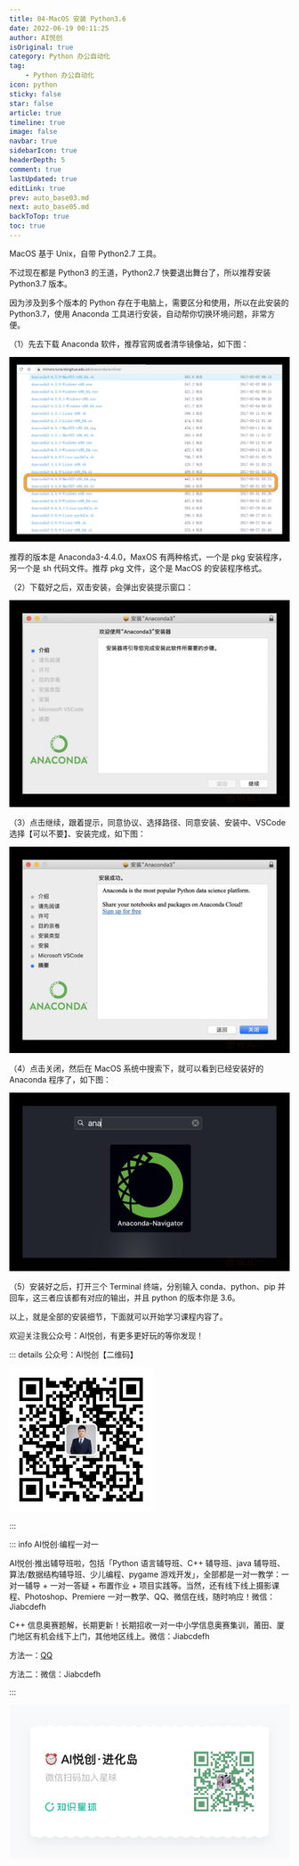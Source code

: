 ```yaml
---
title: 04-MacOS 安装 Python3.6
date: 2022-06-19 00:11:25
author: AI悦创
isOriginal: true
category: Python 办公自动化
tag:
    - Python 办公自动化
icon: python
sticky: false
star: false
article: true
timeline: true
image: false
navbar: true
sidebarIcon: true
headerDepth: 5
comment: true
lastUpdated: true
editLink: true
prev: auto_base03.md
next: auto_base05.md
backToTop: true
toc: true
---
```


MacOS 基于 Unix，自带 Python2.7 工具。

不过现在都是 Python3 的王道，Python2.7 快要退出舞台了，所以推荐安装 Python3.7 版本。

因为涉及到多个版本的 Python 存在于电脑上，需要区分和使用，所以在此安装的 Python3.7，使用 Anaconda 工具进行安装，自动帮你切换环境问题，非常方便。

（1）先去下载 Anaconda 软件，推荐官网或者清华镜像站，如下图：

![1](./auto_base04.assets/1576566333903203.png)

推荐的版本是 Anaconda3-4.4.0，MaxOS 有两种格式，一个是 pkg 安装程序，另一个是 sh 代码文件。推荐 pkg 文件，这个是 MacOS 的安装程序格式。

（2）下载好之后，双击安装，会弹出安装提示窗口：

![2](./auto_base04.assets/1576566339640101.png)

（3）点击继续，跟着提示，同意协议、选择路径、同意安装、安装中、VSCode 选择【可以不要】、安装完成，如下图：

![3](./auto_base04.assets/1576566346116874.png)

（4）点击关闭，然后在 MacOS 系统中搜索下，就可以看到已经安装好的 Anaconda 程序了，如下图：

![4](./auto_base04.assets/1576566352422819.png)

（5）安装好之后，打开三个 Terminal 终端，分别输入 conda、python、pip 并回车，这三者应该都有对应的输出，并且 python 的版本你是 3.6。

以上，就是全部的安装细节，下面就可以开始学习课程内容了。

欢迎关注我公众号：AI悦创，有更多更好玩的等你发现！

::: details 公众号：AI悦创【二维码】

![](/gzh.jpg)

:::

::: info AI悦创·编程一对一

AI悦创·推出辅导班啦，包括「Python 语言辅导班、C++ 辅导班、java 辅导班、算法/数据结构辅导班、少儿编程、pygame 游戏开发」，全部都是一对一教学：一对一辅导 + 一对一答疑 + 布置作业 + 项目实践等。当然，还有线下线上摄影课程、Photoshop、Premiere 一对一教学、QQ、微信在线，随时响应！微信：Jiabcdefh

C++ 信息奥赛题解，长期更新！长期招收一对一中小学信息奥赛集训，莆田、厦门地区有机会线下上门，其他地区线上。微信：Jiabcdefh

方法一：[QQ](http://wpa.qq.com/msgrd?v=3&uin=1432803776&site=qq&menu=yes)

方法二：微信：Jiabcdefh

:::

![](/zsxq.jpg)













